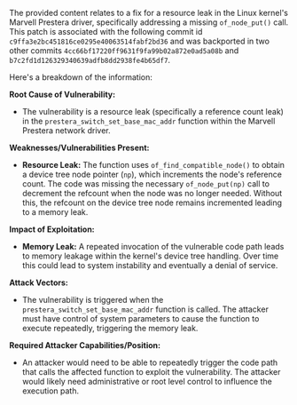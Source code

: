 The provided content relates to a fix for a resource leak in the Linux kernel's Marvell Prestera driver, specifically addressing a missing `of_node_put()` call. This patch is associated with the following commit id `c9ffa3e2bc451816ce0295e40063514fabf2bd36` and was backported in two other commits `4cc66bf17220ff9631f9fa99b02a872e0ad5a08b` and `b7c2fd1d126329340639adfb8dd2938fe4b65df7`.

Here's a breakdown of the information:

**Root Cause of Vulnerability:**
- The vulnerability is a resource leak (specifically a reference count leak) in the `prestera_switch_set_base_mac_addr` function within the Marvell Prestera network driver.

**Weaknesses/Vulnerabilities Present:**
- **Resource Leak:** The function uses `of_find_compatible_node()` to obtain a device tree node pointer (`np`), which increments the node's reference count.  The code was missing the necessary `of_node_put(np)` call to decrement the refcount when the node was no longer needed. Without this, the refcount on the device tree node remains incremented leading to a memory leak.

**Impact of Exploitation:**
- **Memory Leak:**  A repeated invocation of the vulnerable code path leads to memory leakage within the kernel's device tree handling.  Over time this could lead to system instability and eventually a denial of service.

**Attack Vectors:**
- The vulnerability is triggered when the `prestera_switch_set_base_mac_addr` function is called. The attacker must have control of system parameters to cause the function to execute repeatedly, triggering the memory leak.

**Required Attacker Capabilities/Position:**
- An attacker would need to be able to repeatedly trigger the code path that calls the affected function to exploit the vulnerability.  The attacker would likely need administrative or root level control to influence the execution path.